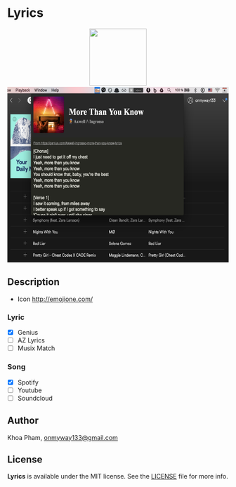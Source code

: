 # Lyrics

<div align = "center">
<img src="Screenshots/Icon.png" width="130" height="130" />
<br />
<img src="Screenshots/Banner.png" height="400"/>
</div>

## Description

- Icon http://emojione.com/

### Lyric

- [x] Genius
- [ ] AZ Lyrics
- [ ] Musix Match

### Song

- [x] Spotify
- [ ] Youtube
- [ ] Soundcloud

## Author

Khoa Pham, onmyway133@gmail.com

## License

**Lyrics** is available under the MIT license. See the [LICENSE](https://github.com/onmyway133/Lyrics/blob/master/LICENSE.md) file for more info.

